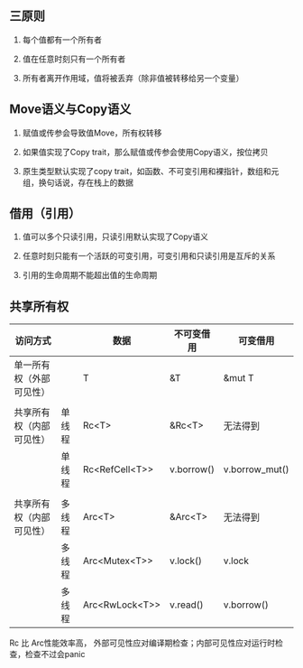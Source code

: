 ## 三原则

1. 每个值都有一个所有者

2. 值在任意时刻只有一个所有者

3. 所有者离开作用域，值将被丢弃（除非值被转移给另一个变量）



## Move语义与Copy语义

1. 赋值或传参会导致值Move，所有权转移

2. 如果值实现了Copy trait，那么赋值或传参会使用Copy语义，按位拷贝

3. 原生类型默认实现了copy trait，如函数、不可变引用和裸指针，数组和元组，换句话说，存在栈上的数据



## 借用（引用）

1. 值可以多个只读引用，只读引用默认实现了Copy语义

2. 任意时刻只能有一个活跃的可变引用，可变引用和只读引用是互斥的关系

3.  引用的生命周期不能超出值的生命周期



## 共享所有权

| 访问方式                 |        | 数据 | 不可变借用 | 可变借用 |
| ------------------------ | ------ | ---- | ---- | ---- |
| 单一所有权（外部可见性） |        |   T   |     &T       |    &mut T      |
| | | | | |
| 共享所有权（内部可见性） | 单线程 |   Rc\<T\>   |   &Rc\<T\>          |     无法得到      |
|                          | 单线程 |  Rc\<RefCell\<T\>\>     |     v.borrow()       |    v.borrow_mut()      |
| | | | | |
| 共享所有权（内部可见性） | 多线程 |   Arc\<T\>    |     &Arc\<T\>        |    无法得到      |
|                      | 多线程 |  Arc\<Mutex\<T\>\>     |    v.lock()         |   v.lock      |
|                      | 多线程 |  Arc\<RwLock\<T\>\>    |     v.read()       |    v.borrow()     |

Rc 比 Arc性能效率高， 外部可见性应对编译期检查；内部可见性应对运行时检查，检查不过会panic
